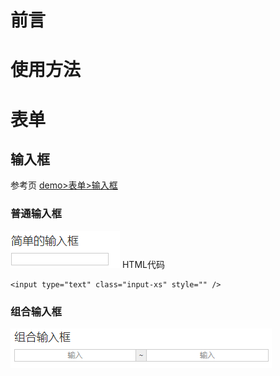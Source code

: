
# 前言

# 使用方法



# 表单

## 输入框
参考页 [demo>表单>输入框][1]

### 普通输入框
![展示效果][2]
HTML代码

``` html?linenums
<input type="text" class="input-xs" style="" />
```
### 组合输入框
![展示效果][3]


  [1]: http://tonyyang.cn/test/oa/main/#demo/form/input
  [2]: https://www.github.com/codertony/5i5j-document/raw/master/images/1513673749252.jpg
  [3]: https://www.github.com/codertony/5i5j-document/raw/master/images/1513673973879.jpg